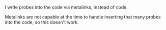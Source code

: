 I write probes into the code via metalinks, instead of code.

Metalinks are not capable at the time to handle inserting that many probes into the code, so this doesn't work.